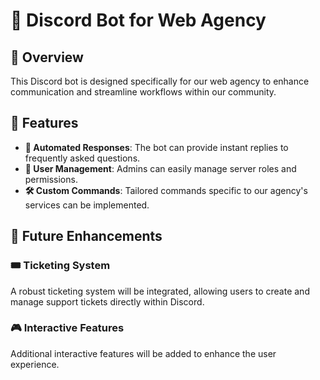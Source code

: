 # 🎉 Discord Bot for Web Agency

## 🌟 Overview

This Discord bot is designed specifically for our web agency to enhance communication and streamline workflows within our community.

## 🚀 Features

- **🤖 Automated Responses**: The bot can provide instant replies to frequently asked questions.
- **👥 User Management**: Admins can easily manage server roles and permissions.
- **🛠️ Custom Commands**: Tailored commands specific to our agency's services can be implemented.

## 🔮 Future Enhancements

### 🎟️ Ticketing System

A robust ticketing system will be integrated, allowing users to create and manage support tickets directly within Discord.

### 🎮 Interactive Features

Additional interactive features will be added to enhance the user experience.
